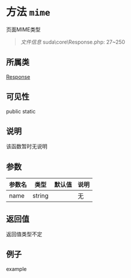 # 方法 `mime`

 页面MIME类型

> *文件信息* suda\core\Response.php: 27~250

## 所属类 

[Response](../Response.md)

## 可见性

 public static

## 说明

该函数暂时无说明


## 参数


| 参数名 | 类型 | 默认值 | 说明 |
|--------|-----|-------|-------|
| name |  string |  | 无 |



## 返回值

返回值类型不定


## 例子

example